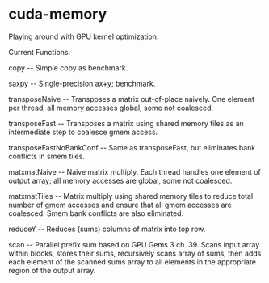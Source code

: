 cuda-memory
===========

Playing around with GPU kernel optimization.

Current Functions:

copy -- Simple copy as benchmark.

saxpy -- Single-precision ax+y; benchmark.

transposeNaive -- Transposes a matrix out-of-place naively.  One element per thread, all memory accesses global, some not coalesced.

transposeFast -- Transposes a matrix using shared memory tiles as an intermediate step to coalesce gmem access.

transposeFastNoBankConf -- Same as transposeFast, but eliminates bank conflicts in smem tiles.

matxmatNaive -- Naive matrix multiply.  Each thread handles one element of output array; all memory accesses are global, some not coalesced.

matxmatTiles -- Matrix multiply using shared memory tiles to reduce total number of gmem accesses and ensure that all gmem accesses are coalesced.  Smem bank conflicts are also eliminated.

reduceY -- Reduces (sums) columns of matrix into top row.

scan -- Parallel prefix sum based on GPU Gems 3 ch. 39.  Scans input array within blocks, stores their sums, recursively scans array of sums, then adds each element of the scanned sums array to all elements in the appropriate region of the output array. 
